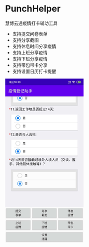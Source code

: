 # PunchHelper
慧博云通疫情打卡辅助工具

- 支持提交问卷表单
- 支持分享截图
- 支持休息时间分享疫情
- 支持上班分享疫情
- 支持下班分享疫情
- 支持带包带卡分享
- 支持设置日历打卡提醒
 
<img src="PuncherHelper_main.jpg" width = 50% height = 50% />
